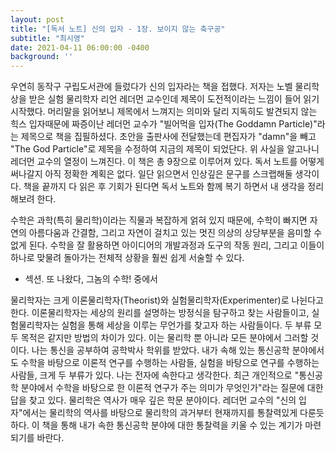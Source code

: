 ```yaml
---
layout: post
title: "[독서 노트] 신의 입자 - 1장. 보이지 않는 축구공"
subtitle: "최시영"
date: 2021-04-11 06:00:00 -0400
background: ''
---
```


우연히 동작구 구립도서관에 들렀다가 신의 입자라는 책을 접했다. 저자는 노벨 물리학상을 받은 실험 물리학자 리언 레더먼 교수인데 제목이 도전적이라는 느낌이 들어 읽기 시작했다. 머리말을 읽어보니 제목에서 느껴지는 의미와 달리 지독히도 발견되지 않는 힉스 입자때문에 짜증이난 레더먼 교수가 "빌어먹을 입자(The Goddamn Particle)"라는 제목으로 책을 집필하셨다. 초안을 출판사에 전달했는데 편집자가 "damn"을 빼고 "The God Particle"로 제목을 수정하여 지금의 제목이 되었단다. 위 사실을 알고나니 레더먼 교수의 열정이 느껴진다. 이 책은 총 9장으로 이루어져 있다. 독서 노트를 어떻게 써나갈지 아직 정확한 계획은 없다. 일단 읽으면서 인상깊은 문구를 스크랩해둘 생각이다. 책을 끝까지 다 읽은 후 기회가 된다면 독서 노트와 함께 복기 하면서 내 생각을 정리해보려 한다.

수학은 과학(특히 물리학)이라는 직물과 복잡하게 얽혀 있지 때문에, 수학이 빠지면 자연의 아름다움과 간결함, 그리고 자연이 걸치고 있는 멋진 의상의 상당부분을 음미할 수 없게 된다. 수학을 잘 활용하면 아이디어의 개발과정과 도구의 작동 원리, 그리고 이들이 하나로 맞물려 돌아가는 전체적 상황을 훨씬 쉽게 서술할 수 있다.
- 섹션. 또 나왔다, 그놈의 수학! 중에서

물리학자는 크게 이론물리학자(Theorist)와 실험물리학자(Experimenter)로 나뉜다고 한다. 이론물리학자는 세상의 원리를 설명하는 방정식을 탐구하고 찾는 사람들이고, 실험물리학자는 실험을 통해 세상을 이루는 무언가를 찾고자 하는 사람들이다. 두 부류 모두 목적은 같지만 방법의 차이가 있다. 이는 물리학 뿐 아니라 모든 분야에서 그러할 것이다. 나는 통신을 공부하여 공학박사 학위를 받았다. 내가 속해 있는 통신공학 분야에서도 수학을 바탕으로 이론적 연구를 수행하는 사람들, 실험을 바탕으로 연구를 수행하는 사람들, 크게 두 부류가 있다. 나는 전자에 속한다고 생각한다. 최근 개인적으로 "통신공학 분야에서 수학을 바탕으로 한 이론적 연구가 주는 의미가 무엇인가"라는 질문에 대한 답을 찾고 있다. 물리학은 역사가 매우 깊은 학문 분야이다. 레더먼 교수의 "신의 입자"에서는 물리학의 역사를 바탕으로 물리학의 과거부터 현재까지를 통찰력있게 다룬듯하다. 이 책을 통해 내가 속한 통신공학 분야에 대한 통찰력을 키울 수 있는 계기가 마련되기를 바란다.
